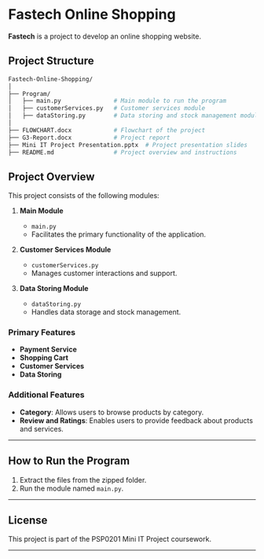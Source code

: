 # Fastech Online Shopping

**Fastech** is a project to develop an online shopping website.

## Project Structure

```bash
Fastech-Online-Shopping/
│
├── Program/
│   ├── main.py               # Main module to run the program
│   ├── customerServices.py   # Customer services module
│   ├── dataStoring.py        # Data storing and stock management module
│
├── FLOWCHART.docx            # Flowchart of the project
├── G3-Report.docx            # Project report
├── Mini IT Project Presentation.pptx  # Project presentation slides
├── README.md                 # Project overview and instructions
```

## Project Overview

This project consists of the following modules:

1. **Main Module**  
   - `main.py`
   - Facilitates the primary functionality of the application.

2. **Customer Services Module**  
   - `customerServices.py`
   - Manages customer interactions and support.

3. **Data Storing Module**  
   - `dataStoring.py`
   - Handles data storage and stock management.

### Primary Features
- **Payment Service**
- **Shopping Cart**
- **Customer Services**
- **Data Storing**

### Additional Features
- **Category**: Allows users to browse products by category.
- **Review and Ratings**: Enables users to provide feedback about products and services.

---

## How to Run the Program

1. Extract the files from the zipped folder.
2. Run the module named `main.py`.

---

## License

This project is part of the PSP0201 Mini IT Project coursework.

---

